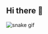 ## Hi there 👋

![snake gif](https://github.com/iamzeus7/iamzeus7/blob/output/github-contribution-grid-snake.gif)
